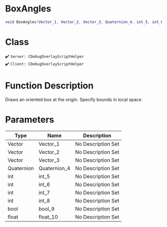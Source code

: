 # BoxAngles
```lua
void BoxAngles(Vector_1, Vector_2, Vector_3, Quaternion_4, int_5, int_6, int_7, int_8, bool_9, float_10)
```
# Class
✔️ `Server: CDebugOverlayScriptHelper`  
✔️ `Client: CDebugOverlayScriptHelper`  

# Function Description
Draws an oriented box at the origin. Specify bounds in local space.
# Parameters
Type|Name|Description
--|--|--
Vector|Vector_1|No Description Set
Vector|Vector_2|No Description Set
Vector|Vector_3|No Description Set
Quaternion|Quaternion_4|No Description Set
int|int_5|No Description Set
int|int_6|No Description Set
int|int_7|No Description Set
int|int_8|No Description Set
bool|bool_9|No Description Set
float|float_10|No Description Set
